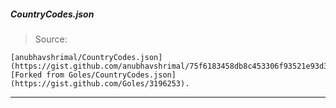 ##### CountryCodes.json
> Source:
```
[anubhavshrimal/CountryCodes.json](https://gist.github.com/anubhavshrimal/75f6183458db8c453306f93521e93d37).
[Forked from Goles/CountryCodes.json](https://gist.github.com/Goles/3196253).
```
___
